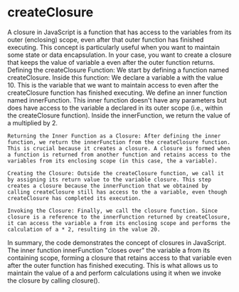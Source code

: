 # createClosure
A closure in JavaScript is a function that has access to the variables from its outer (enclosing) scope, even after that outer function has finished executing. This concept is particularly useful when you want to maintain some state or data encapsulation. In your case, you want to create a closure that keeps the value of variable a even after the outer function returns.
    Defining the createClosure Function: We start by defining a function named createClosure. Inside this function:
        We declare a variable a with the value 10. This is the variable that we want to maintain access to even after the createClosure function has finished executing.
        We define an inner function named innerFunction. This inner function doesn't have any parameters but does have access to the variable a declared in its outer scope (i.e., within the createClosure function).
        Inside the innerFunction, we return the value of a multiplied by 2.

    Returning the Inner Function as a Closure: After defining the inner function, we return the innerFunction from the createClosure function. This is crucial because it creates a closure. A closure is formed when a function is returned from another function and retains access to the variables from its enclosing scope (in this case, the a variable).

    Creating the Closure: Outside the createClosure function, we call it by assigning its return value to the variable closure. This step creates a closure because the innerFunction that we obtained by calling createClosure still has access to the a variable, even though createClosure has completed its execution.

    Invoking the Closure: Finally, we call the closure function. Since closure is a reference to the innerFunction returned by createClosure, it can access the variable a from its enclosing scope and performs the calculation of a * 2, resulting in the value 20.

In summary, the code demonstrates the concept of closures in JavaScript. The inner function innerFunction "closes over" the variable a from its containing scope, forming a closure that retains access to that variable even after the outer function has finished executing. This is what allows us to maintain the value of a and perform calculations using it when we invoke the closure by calling closure().
